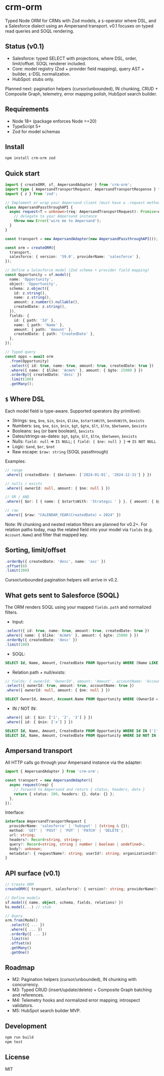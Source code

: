 # crm-orm

Typed Node ORM for CRMs with Zod models, a `$`-operator where DSL, and a Salesforce dialect using an Ampersand transport. v0.1 focuses on typed read queries and SOQL rendering.

## Status (v0.1)
- Salesforce: typed SELECT with projections, where DSL, order, limit/offset. SOQL renderer included.
- Core: model registry (Zod + provider field mapping), query AST + builder, `$`-DSL normalization.
- HubSpot: stubs only.

Planned next: pagination helpers (cursor/unbounded), IN chunking, CRUD + Composite Graph, telemetry, error mapping polish, HubSpot search builder.

## Requirements
- Node 18+ (package enforces Node >=20)
- TypeScript 5+
- Zod for model schemas

## Install
```bash
npm install crm-orm zod
```

## Quick start
```ts
import { createORM, sf, AmpersandAdapter } from 'crm-orm';
import type { AmpersandTransportRequest, AmpersandTransportResponse } from 'crm-orm';
import { z } from 'zod';

// Implement or wrap your Ampersand client (must have a .request method)
class AmpersandPassthroughAPI {
  async request<T = unknown>(req: AmpersandTransportRequest): Promise<AmpersandTransportResponse<T>> {
    // delegate to your Ampersand instance
    throw new Error('wire me to Ampersand');
  }
}

const transport = new AmpersandAdapter(new AmpersandPassthroughAPI());

const orm = createORM({
  transport,
  salesforce: { version: '59.0', providerName: 'salesforce' },
});

// Define a Salesforce model (Zod schema + provider field mapping)
const Opportunity = sf.model({
  name: 'Opportunity',
  object: 'Opportunity',
  schema: z.object({
    id: z.string(),
    name: z.string(),
    amount: z.number().nullable(),
    createdDate: z.string(),
  }),
  fields: {
    id: { path: 'Id' },
    name: { path: 'Name' },
    amount: { path: 'Amount' },
    createdDate: { path: 'CreatedDate' },
  },
});

// Typed query
const opps = await orm
  .from(Opportunity)
  .select({ id: true, name: true, amount: true, createdDate: true })
  .where({ name: { $like: 'Acme%' }, amount: { $gte: 25000 } })
  .orderBy({ createdDate: 'desc' })
  .limit(100)
  .getMany();
```

## `$` Where DSL
Each model field is type-aware. Supported operators (by primitive):

- Strings: `$eq`, `$ne`, `$in`, `$nin`, `$like`, `$startsWith`, `$endsWith`, `$exists`
- Numbers: `$eq`, `$ne`, `$in`, `$nin`, `$gt`, `$gte`, `$lt`, `$lte`, `$between`, `$exists`
- Booleans: `$eq` (or bare boolean), `$exists`
- Dates/strings-as-dates: `$gt`, `$gte`, `$lt`, `$lte`, `$between`, `$exists`
- Nulls: `field: null` => `IS NULL`; `{ field: { $ne: null } }` => `IS NOT NULL`
- Logic: `$and`, `$or`, `$not`
- Raw escape: `$raw: string` (SOQL passthrough)

Examples:
```ts
// range
.where({ createdDate: { $between: ['2024-01-01', '2024-12-31'] } })

// nulls / exists
.where({ ownerId: null, amount: { $ne: null } })

// OR / AND
.where({ $or: [ { name: { $startsWith: 'Strategic ' } }, { amount: { $gte: 100000 } } ] })

// raw
.where({ $raw: "CALENDAR_YEAR(CreatedDate) = 2024" })
```

Note: IN chunking and nested relation filters are planned for v0.2+. For relation paths today, map the related field into your model via `fields` (e.g. `Account.Name`) and filter that mapped key.

## Sorting, limit/offset
```ts
.orderBy({ createdDate: 'desc', name: 'asc' })
.offset(0)
.limit(200)
```

Cursor/unbounded pagination helpers will arrive in v0.2.

## What gets sent to Salesforce (SOQL)
The ORM renders SOQL using your mapped `fields.path` and normalized filters.

- Input:
```ts
.select({ id: true, name: true, amount: true, createdDate: true })
.where({ name: { $like: 'Acme%' }, amount: { $gte: 25000 } })
.orderBy({ createdDate: 'desc' })
.limit(100)
```
- SOQL:
```sql
SELECT Id, Name, Amount, CreatedDate FROM Opportunity WHERE (Name LIKE 'Acme%' AND Amount >= 25000) ORDER BY CreatedDate DESC LIMIT 100
```

- Relation path + null/exists:
```ts
// fields: { ownerId: 'OwnerId', amount: 'Amount', accountName: 'Account.Name' }
.select({ ownerId: true, amount: true, accountName: true })
.where({ ownerId: null, amount: { $ne: null } })
```
```sql
SELECT OwnerId, Amount, Account.Name FROM Opportunity WHERE (OwnerId = null AND Amount != null)
```

- IN / NOT IN:
```ts
.where({ id: { $in: ['1', '2', '3'] } })
.where({ id: { $nin: ['x'] } })
```
```sql
SELECT Id, Name, Amount, CreatedDate FROM Opportunity WHERE Id IN ('1', '2', '3')
SELECT Id, Name, Amount, CreatedDate FROM Opportunity WHERE Id NOT IN ('x')
```

## Ampersand transport
All HTTP calls go through your Ampersand instance via the adapter:
```ts
import { AmpersandAdapter } from 'crm-orm';

const transport = new AmpersandAdapter({
  async request(req) {
    // forward to Ampersand and return { status, headers, data }
    return { status: 200, headers: {}, data: {} };
  },
});
```

Interface:
```ts
interface AmpersandTransportRequest {
  providerName: 'salesforce' | 'hubspot' | (string & {});
  method: 'GET' | 'POST' | 'PUT' | 'PATCH' | 'DELETE';
  url: string;
  headers?: Record<string, string>;
  query?: Record<string, string | number | boolean | undefined>;
  body?: unknown;
  metadata?: { requestName?: string; userId?: string; organizationId?: string };
}
```

## API surface (v0.1)
```ts
// Create ORM
createORM({ transport, salesforce?: { version?: string; providerName?: 'salesforce' } })

// Define models
sf.model({ name, object, schema, fields, relations? })
hs.model(...) // stub

// Query
orm.from(Model)
  .select({ ... })
  .where({ ... })
  .orderBy({ ... })
  .limit(n)
  .offset(n)
  .getMany()
  .getOne()
```

## Roadmap
- M2: Pagination helpers (cursor/unbounded), IN chunking with concurrency.
- M3: Typed CRUD (insert/update/delete) + Composite Graph batching and references.
- M4: Telemetry hooks and normalized error mapping; introspect validators.
- M5: HubSpot search builder MVP.

## Development
```bash
npm run build
npm test
```

## License
MIT

